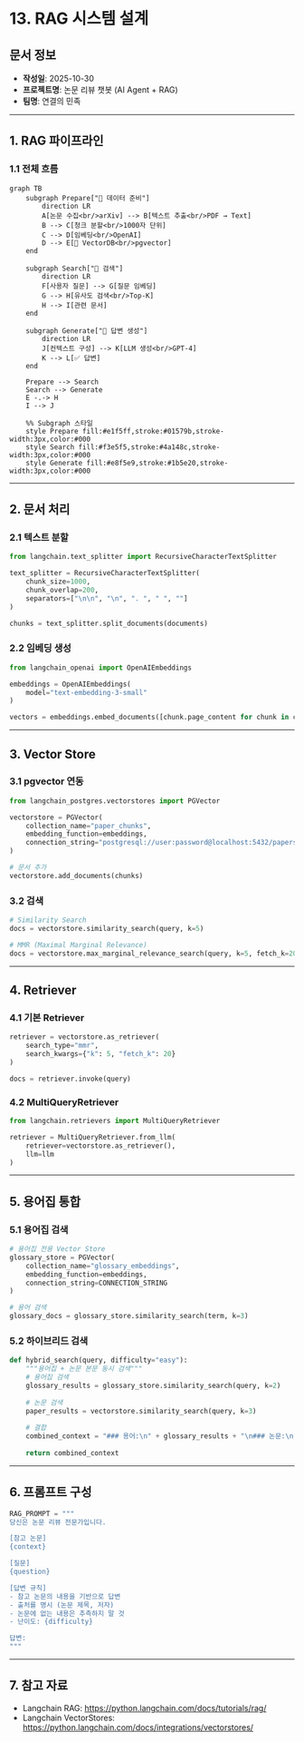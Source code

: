 # 13. RAG 시스템 설계

## 문서 정보
- **작성일**: 2025-10-30
- **프로젝트명**: 논문 리뷰 챗봇 (AI Agent + RAG)
- **팀명**: 연결의 민족

---

## 1. RAG 파이프라인

### 1.1 전체 흐름

```mermaid
graph TB
    subgraph Prepare["🔸 데이터 준비"]
        direction LR
        A[논문 수집<br/>arXiv] --> B[텍스트 추출<br/>PDF → Text]
        B --> C[청크 분할<br/>1000자 단위]
        C --> D[임베딩<br/>OpenAI]
        D --> E[💾 VectorDB<br/>pgvector]
    end

    subgraph Search["🔹 검색"]
        direction LR
        F[사용자 질문] --> G[질문 임베딩]
        G --> H[유사도 검색<br/>Top-K]
        H --> I[관련 문서]
    end

    subgraph Generate["🔺 답변 생성"]
        direction LR
        J[컨텍스트 구성] --> K[LLM 생성<br/>GPT-4]
        K --> L[✅ 답변]
    end

    Prepare --> Search
    Search --> Generate
    E -.-> H
    I --> J

    %% Subgraph 스타일
    style Prepare fill:#e1f5ff,stroke:#01579b,stroke-width:3px,color:#000
    style Search fill:#f3e5f5,stroke:#4a148c,stroke-width:3px,color:#000
    style Generate fill:#e8f5e9,stroke:#1b5e20,stroke-width:3px,color:#000
```

---

## 2. 문서 처리

### 2.1 텍스트 분할

```python
from langchain.text_splitter import RecursiveCharacterTextSplitter

text_splitter = RecursiveCharacterTextSplitter(
    chunk_size=1000,
    chunk_overlap=200,
    separators=["\n\n", "\n", ". ", " ", ""]
)

chunks = text_splitter.split_documents(documents)
```

### 2.2 임베딩 생성

```python
from langchain_openai import OpenAIEmbeddings

embeddings = OpenAIEmbeddings(
    model="text-embedding-3-small"
)

vectors = embeddings.embed_documents([chunk.page_content for chunk in chunks])
```

---

## 3. Vector Store

### 3.1 pgvector 연동

```python
from langchain_postgres.vectorstores import PGVector

vectorstore = PGVector(
    collection_name="paper_chunks",
    embedding_function=embeddings,
    connection_string="postgresql://user:password@localhost:5432/papers"
)

# 문서 추가
vectorstore.add_documents(chunks)
```

### 3.2 검색

```python
# Similarity Search
docs = vectorstore.similarity_search(query, k=5)

# MMR (Maximal Marginal Relevance)
docs = vectorstore.max_marginal_relevance_search(query, k=5, fetch_k=20)
```

---

## 4. Retriever

### 4.1 기본 Retriever

```python
retriever = vectorstore.as_retriever(
    search_type="mmr",
    search_kwargs={"k": 5, "fetch_k": 20}
)

docs = retriever.invoke(query)
```

### 4.2 MultiQueryRetriever

```python
from langchain.retrievers import MultiQueryRetriever

retriever = MultiQueryRetriever.from_llm(
    retriever=vectorstore.as_retriever(),
    llm=llm
)
```

---

## 5. 용어집 통합

### 5.1 용어집 검색

```python
# 용어집 전용 Vector Store
glossary_store = PGVector(
    collection_name="glossary_embeddings",
    embedding_function=embeddings,
    connection_string=CONNECTION_STRING
)

# 용어 검색
glossary_docs = glossary_store.similarity_search(term, k=3)
```

### 5.2 하이브리드 검색

```python
def hybrid_search(query, difficulty="easy"):
    """용어집 + 논문 본문 동시 검색"""
    # 용어집 검색
    glossary_results = glossary_store.similarity_search(query, k=2)
    
    # 논문 검색
    paper_results = vectorstore.similarity_search(query, k=3)
    
    # 결합
    combined_context = "### 용어:\n" + glossary_results + "\n### 논문:\n" + paper_results
    
    return combined_context
```

---

## 6. 프롬프트 구성

```python
RAG_PROMPT = """
당신은 논문 리뷰 전문가입니다.

[참고 논문]
{context}

[질문]
{question}

[답변 규칙]
- 참고 논문의 내용을 기반으로 답변
- 출처를 명시 (논문 제목, 저자)
- 논문에 없는 내용은 추측하지 말 것
- 난이도: {difficulty}

답변:
"""
```

---

## 7. 참고 자료

- Langchain RAG: https://python.langchain.com/docs/tutorials/rag/
- Langchain VectorStores: https://python.langchain.com/docs/integrations/vectorstores/
